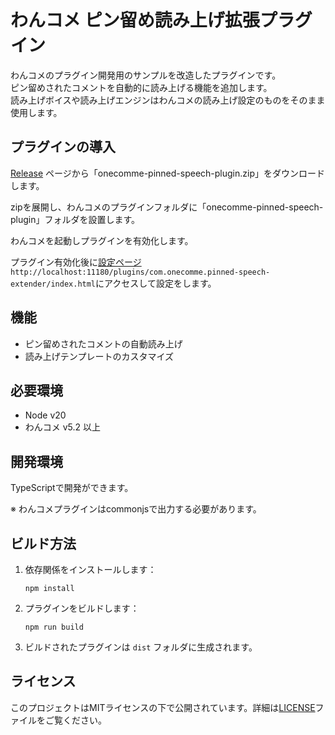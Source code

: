# わんコメ ピン留め読み上げ拡張プラグイン

わんコメのプラグイン開発用のサンプルを改造したプラグインです。  
ピン留めされたコメントを自動的に読み上げる機能を追加します。  
読み上げボイスや読み上げエンジンはわんコメの読み上げ設定のものをそのまま使用します。

## プラグインの導入

[Release](https://github.com/ayapi/OneCommePinnedSpeechPlugin/releases) ページから「onecomme-pinned-speech-plugin.zip」をダウンロードします。

zipを展開し、わんコメのプラグインフォルダに「onecomme-pinned-speech-plugin」フォルダを設置します。

わんコメを起動しプラグインを有効化します。

プラグイン有効化後に[設定ページ](http://localhost:11180/plugins/com.onecomme.pinned-speech-extender/index.html)　`http://localhost:11180/plugins/com.onecomme.pinned-speech-extender/index.html`にアクセスして設定をします。

## 機能

- ピン留めされたコメントの自動読み上げ
- 読み上げテンプレートのカスタマイズ

## 必要環境

- Node v20
- わんコメ v5.2 以上

## 開発環境

TypeScriptで開発ができます。  

※ わんコメプラグインはcommonjsで出力する必要があります。

## ビルド方法

1. 依存関係をインストールします：
   ```
   npm install
   ```

2. プラグインをビルドします：
   ```
   npm run build
   ```

3. ビルドされたプラグインは `dist` フォルダに生成されます。

## ライセンス

このプロジェクトはMITライセンスの下で公開されています。詳細は[LICENSE](LICENSE)ファイルをご覧ください。
